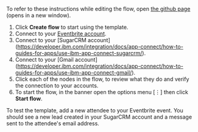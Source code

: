 To refer to these instructions while editing the flow, open [the github page](https://github.com/ot4i/app-connect-templates/blob/master/resources/markdown/Create%20a%20SugarCRM%20lead%20and%20send%20email%20for%20a%20new%20Eventbrite%20attendee_instructions.md) (opens in a new window).

1. Click **Create flow** to start using the template.
1. Connect to your [Eventbrite account](https://developer.ibm.com/integration/docs/app-connect/how-to-guides-for-apps/use-ibm-app-connect-eventbrite/).
1. Connect to your [SugarCRM account] (https://developer.ibm.com/integration/docs/app-connect/how-to-guides-for-apps/use-ibm-app-connect-sugarcrm/).
1. Connect to your [Gmail account] (https://developer.ibm.com/integration/docs/app-connect/how-to-guides-for-apps/use-ibm-app-connect-gmail/).
1. Click each of the nodes in the flow, to review what they do and verify the connection to your accounts.
1. To start the flow, in the banner open the options menu [&#8942;] then click **Start flow**.

To test the template, add a new attendee to your Eventbrite event.  You should see a new lead created in your SugarCRM account and a message sent to the attendee's email address.
